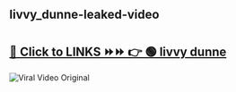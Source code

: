 
 ## livvy_dunne-leaked-video 

# <h2><a href="https://clipsfans.com/livvy_dunne&ref=git">🔗 Click to LINKS ⏩⏩ 👉 🟢 livvy dunne </a></h2>

<a href="https://clipsfans.com/livvy_dunne&ref=git" rel="nofollow" data-target="animated-image.originalLink"><img src="https://i.ibb.co.com/xMMVF88/686577567.gif" alt="Viral Video Original" style="max-width: 100%; display: inline-block;" data-target="animated-image.originalImage"></a>
